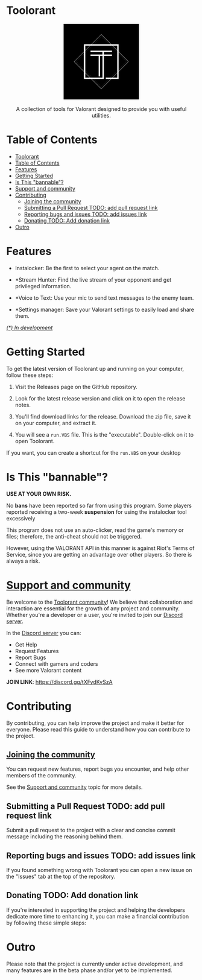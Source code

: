# Toolorant
<div style="text-align: center;">
    <img src="src\flask_application\static\images\logo.png" alt="Toolorant logo"
    width="200px"/>
</div>
<p style="text-align: center;">A collection of tools for Valorant designed to provide you with useful utilities.</p>

# Table of Contents
- [Toolorant](#toolorant)
- [Table of Contents](#table-of-contents)
- [Features](#features)
- [Getting Started](#getting-started)
- [Is This "bannable"?](#is-this-bannable)
- [Support and community](#support-and-community)
- [Contributing](#contributing)
  - [Joining the community](#joining-the-community)
  - [Submitting a Pull Request TODO: add pull request link](#submitting-a-pull-request-todo-add-pull-request-link)
  - [Reporting bugs and issues TODO: add issues link](#reporting-bugs-and-issues-todo-add-issues-link)
  - [Donating TODO: Add donation link](#donating-todo-add-donation-link)
- [Outro](#outro)


# Features
- Instalocker:
Be the first to select your agent on the match.

- *Stream Hunter:
Find the live stream of your opponent and get privileged information.

- *Voice to Text:
Use your mic to send text messages to the enemy team. 

- *Settings manager:
Save your Valorant settings to easily load and share them.

*[(\*) In development](#outro)*

# Getting Started

To get the latest version of Toolorant up and running on your computer, follow these steps:

1. Visit the Releases page on the GitHub repository.

2. Look for the latest release version and click on it to open the release notes.

3. You'll find download links for the release. Download the zip file, save it on your computer, and extract it.
  
4. You will see a `run.VBS` file. This is the "executable". Double-click on it to open Toolorant.
   
If you want, you can create a shortcut for the `run.VBS` on your desktop

# Is This "bannable"?
**USE AT YOUR OWN RISK.**

No **bans** have been reported so far from using this program.
Some players reported receiving a two-week **suspension** for using the instalocker tool excessively

This program does not use an auto-clicker, read the game's memory or files; therefore, the anti-cheat should not be triggered.

However, using the VALORANT API in this manner is against Riot's Terms of Service, since you are getting an advantage over other players. So there is always a risk.

# [Support and community](https://discord.gg/tXFydKvSzA)
Be welcome to the [Toolorant community](https://discord.gg/tXFydKvSzA)! We believe that collaboration and interaction are essential for the growth of any project and community. Whether you're a developer or a user, you're invited to join our [Discord server](https://discord.gg/tXFydKvSzA).

In the [Discord server](https://discord.gg/tXFydKvSzA) you can:
- Get Help
- Request Features
- Report Bugs
- Connect with gamers and coders
- See more Valorant content

**JOIN LINK**: https://discord.gg/tXFydKvSzA

# Contributing
By contributing, you can help improve the project and make it better for everyone. Please read this guide to understand how you can contribute to the project.

## [Joining the community](#support-and-community)
You can request new features, report bugs you encounter, and help other members of the community.

See the [Support and community](#support-and-community) topic for more details.

## Submitting a Pull Request TODO: add pull request link
Submit a pull request to the project with a clear and concise commit message including the reasoning behind them.

## Reporting bugs and issues TODO: add issues link
If you found something wrong with Toolorant you can open a new issue on the "Issues" tab at the top of the repository.

## Donating TODO: Add donation link
If you're interested in supporting the project and helping the developers dedicate more time to enhancing it, you can make a financial contribution by following these simple steps:

# Outro
Please note that the project is currently under active development, and many features are in the beta phase and/or yet to be implemented.